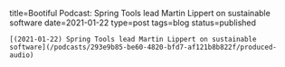 
title=Bootiful Podcast: Spring Tools lead Martin Lippert on sustainable software
date=2021-01-22
type=post
tags=blog
status=published
~~~~~~
[(2021-01-22) Spring Tools lead Martin Lippert on sustainable software](/podcasts/293e9b85-be60-4820-bfd7-af121b8b822f/produced-audio) 
            